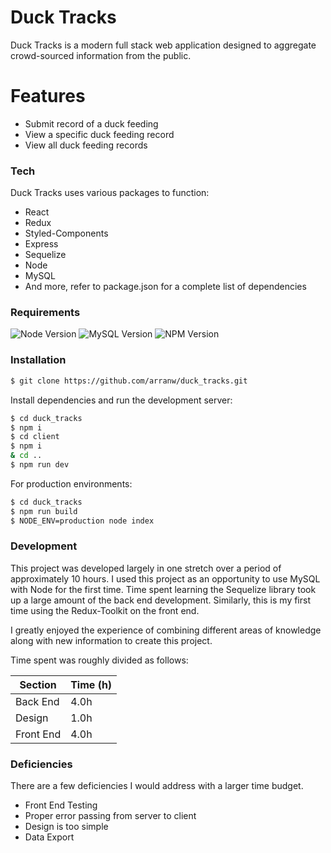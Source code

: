 # Duck Tracks

Duck Tracks is a modern full stack web application designed to aggregate crowd-sourced information from the public.

# Features

- Submit record of a duck feeding
- View a specific duck feeding record
- View all duck feeding records

### Tech

Duck Tracks uses various packages to function:

- React
- Redux
- Styled-Components
- Express
- Sequelize
- Node
- MySQL
- And more, refer to package.json for a complete list of dependencies

### Requirements

![Node Version](https://img.shields.io/badge/node-v10.15.3-blue) ![MySQL Version](https://img.shields.io/badge/mysql-v5.7-blue) ![NPM Version](https://img.shields.io/badge/npm-v6.13-blue)

### Installation

```sh
$ git clone https://github.com/arranw/duck_tracks.git
```

Install dependencies and run the development server:

```sh
$ cd duck_tracks
$ npm i
$ cd client
$ npm i
& cd ..
$ npm run dev
```

For production environments:

```sh
$ cd duck_tracks
$ npm run build
$ NODE_ENV=production node index
```

### Development

This project was developed largely in one stretch over a period of approximately 10 hours. I used this project as an opportunity to use MySQL with Node for the first time. Time spent learning the Sequelize library took up a large amount of the back end development. Similarly, this is my first time using the Redux-Toolkit on the front end.

I greatly enjoyed the experience of combining different areas of knowledge along with new information to create this project.

Time spent was roughly divided as follows:

| Section   | Time (h) |
| --------- | -------- |
| Back End  | 4.0h       |
| Design    | 1.0h       |
| Front End | 4.0h       |

### Deficiencies

There are a few deficiencies I would address with a larger time budget.

- Front End Testing
- Proper error passing from server to client
- Design is too simple
- Data Export
